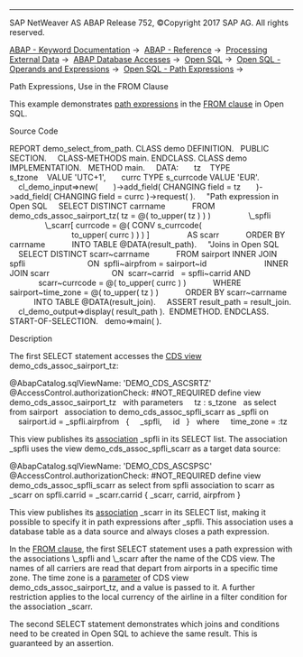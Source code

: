   

* * *

SAP NetWeaver AS ABAP Release 752, ©Copyright 2017 SAP AG. All rights reserved.

[ABAP - Keyword Documentation](https://help.sap.com/doc/abapdocu_752_index_htm/7.52/en-US/abenabap.htm) →  [ABAP - Reference](https://help.sap.com/doc/abapdocu_752_index_htm/7.52/en-US/abenabap_reference.htm) →  [Processing External Data](https://help.sap.com/doc/abapdocu_752_index_htm/7.52/en-US/abenabap_language_external_data.htm) →  [ABAP Database Accesses](https://help.sap.com/doc/abapdocu_752_index_htm/7.52/en-US/abenabap_sql.htm) →  [Open SQL](https://help.sap.com/doc/abapdocu_752_index_htm/7.52/en-US/abenopensql.htm) →  [Open SQL - Operands and Expressions](https://help.sap.com/doc/abapdocu_752_index_htm/7.52/en-US/abenopen_sql_operands.htm) →  [Open SQL - Path Expressions](https://help.sap.com/doc/abapdocu_752_index_htm/7.52/en-US/abenopen_sql_path.htm) → 

Path Expressions, Use in the FROM Clause

This example demonstrates [path expressions](https://help.sap.com/doc/abapdocu_752_index_htm/7.52/en-US/abenopen_sql_path.htm) in the [FROM clause](https://help.sap.com/doc/abapdocu_752_index_htm/7.52/en-US/abapfrom_clause.htm) in Open SQL.

Source Code

REPORT demo\_select\_from\_path.
CLASS demo DEFINITION.
  PUBLIC SECTION.
    CLASS-METHODS main.
ENDCLASS.
CLASS demo IMPLEMENTATION.
  METHOD main.
    DATA:
      tz    TYPE s\_tzone    VALUE 'UTC+1',
      currc TYPE s\_currcode VALUE 'EUR'.
    cl\_demo\_input=>new(
      )->add\_field( CHANGING field = tz
      )->add\_field( CHANGING field = currc )->request( ).
    "Path expression in Open SQL
    SELECT DISTINCT carrname
           FROM demo\_cds\_assoc\_sairport\_tz( tz = @( to\_upper( tz ) ) )
                \\\_spfli
                \\\_scarr\[ currcode = @( CONV s\_currcode(
                                              to\_upper( currc ) ) ) \]
                AS scarr
           ORDER BY carrname
           INTO TABLE @DATA(result\_path).
    "Joins in Open SQL
    SELECT DISTINCT scarr~carrname
           FROM sairport INNER JOIN spfli
                           ON  spfli~airpfrom = sairport~id
                         INNER JOIN scarr
                           ON  scarr~carrid   = spfli~carrid AND
                               scarr~currcode = @( to\_upper( currc ) )
           WHERE sairport~time\_zone = @( to\_upper( tz ) )
           ORDER BY scarr~carrname
           INTO TABLE @DATA(result\_join).
    ASSERT result\_path = result\_join.
    cl\_demo\_output=>display( result\_path ).  ENDMETHOD.
ENDCLASS.
START-OF-SELECTION.
  demo=>main( ).

Description

The first SELECT statement accesses the [CDS view](https://help.sap.com/doc/abapdocu_752_index_htm/7.52/en-US/abencds_view_glosry.htm "Glossary Entry") demo\_cds\_assoc\_sairport\_tz:

@AbapCatalog.sqlViewName: 'DEMO\_CDS\_ASCSRTZ'
@AccessControl.authorizationCheck: #NOT\_REQUIRED
define view demo\_cds\_assoc\_sairport\_tz
  with parameters
    tz : s\_tzone
  as select from sairport
  association to demo\_cds\_assoc\_spfli\_scarr as \_spfli on
    sairport.id = \_spfli.airpfrom
  {
    \_spfli,
    id
  }
  where
    time\_zone = :tz

This view publishes its [association](https://help.sap.com/doc/abapdocu_752_index_htm/7.52/en-US/abencds_f1_association.htm) \_spfli in its SELECT list. The association \_spfli uses the view demo\_cds\_assoc\_spfli\_scarr as a target data source:

@AbapCatalog.sqlViewName: 'DEMO\_CDS\_ASCSPSC'
@AccessControl.authorizationCheck: #NOT\_REQUIRED
define view demo\_cds\_assoc\_spfli\_scarr
as select from
spfli
association to scarr as \_scarr on
spfli.carrid = \_scarr.carrid
{
\_scarr,
carrid,
airpfrom
}    

This view publishes its [association](https://help.sap.com/doc/abapdocu_752_index_htm/7.52/en-US/abencds_f1_association.htm) \_scarr in its SELECT list, making it possible to specify it in path expressions after \_spfli. This association uses a database table as a data source and always closes a path expression.

In the [FROM clause](https://help.sap.com/doc/abapdocu_752_index_htm/7.52/en-US/abapfrom_clause.htm), the first SELECT statement uses a path expression with the associations \\\_spfli and \\\_scarr after the name of the CDS view. The names of all carriers are read that depart from airports in a specific time zone. The time zone is a [parameter](https://help.sap.com/doc/abapdocu_752_index_htm/7.52/en-US/abencds_f1_func_parameter_list.htm) of CDS view demo\_cds\_assoc\_sairport\_tz, and a value is passed to it. A further restriction applies to the local currency of the airline in a filter condition for the association \_scarr.

The second SELECT statement demonstrates which joins and conditions need to be created in Open SQL to achieve the same result. This is guaranteed by an assertion.